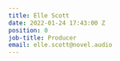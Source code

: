 ```yaml
---
title: Elle Scott
date: 2022-01-24 17:43:00 Z
position: 0
job-title: Producer
email: elle.scott@novel.audio
---
```


